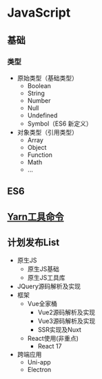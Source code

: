 # JavaScript

## 基础

### 类型
- 原始类型（基础类型）
  - Boolean
  - String
  - Number
  - Null
  - Undefined
  - Symbol（ES6 新定义）
- 对象类型（引用类型）
  - Array
  - Object
  - Function
  - Math
  - ...

## ES6

## [Yarn工具命令](./../01FE/yarn.md)

## 计划发布List

- 原生JS
    - 原生JS基础
    - 原生JS工具库
- JQuery源码解析及实现
- 框架
    - Vue全家桶
        - Vue2源码解析及实现
        - Vue3源码解析及实现
        - SSR实现及Nuxt
    - React使用(非重点)
        - React 17
- 跨端应用
    - Uni-app
    - Electron
